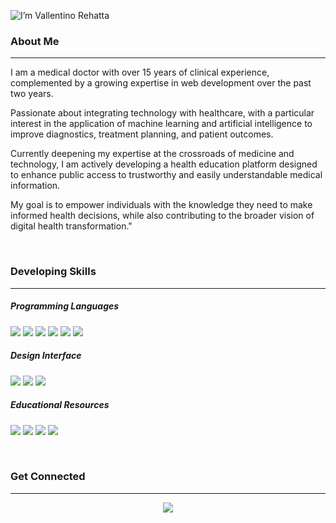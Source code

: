 ![I’m Vallentino Rehatta](https://github.com/user-attachments/assets/50898cf9-33fc-4514-9e76-05c63bfdcf8e)

### About Me
<hr>
I am a medical doctor with over 15 years of clinical experience, complemented by a growing expertise in web development over the past two years. 

Passionate about integrating technology with healthcare, with a particular interest in the application of machine learning and artificial intelligence to improve diagnostics, treatment planning, and patient outcomes. 

Currently deepening my expertise at the crossroads of medicine and technology, I am actively developing a health education platform designed to enhance public access to trustworthy and easily understandable medical information. 

My goal is to empower individuals with the knowledge they need to make informed health decisions, while also contributing to the broader vision of digital health transformation."

<br>

### Developing Skills
<hr>

##### Programming Languages

<img src="https://img.shields.io/badge/HTML5-E34F26?style=for-the-badge&logo=html5&logoColor=white" />  <img src="https://img.shields.io/badge/JavaScript-323330?style=for-the-badge&logo=javascript&logoColor=F7DF1E" />  <img src="https://img.shields.io/badge/CSS3-1572B6?style=for-the-badge&logo=css3&logoColor=white" />  <img src="https://img.shields.io/badge/Node%20js-339933?style=for-the-badge&logo=nodedotjs&logoColor=white" />  <img src="https://img.shields.io/badge/React-20232A?style=for-the-badge&logo=react&logoColor=61DAFB" />  <img src="https://img.shields.io/badge/CSS3-1572B6?style=for-the-badge&logo=css3&logoColor=white" />  

##### Design Interface

<img src="https://img.shields.io/badge/Visual_Studio_Code-0078D4?style=for-the-badge&logo=visual%20studio%20code&logoColor=white" />  <img src="https://img.shields.io/badge/Canva-%2300C4CC.svg?&style=for-the-badge&logo=Canva&logoColor=white" />  <img src="https://img.shields.io/badge/Unsplash-000000?style=for-the-badge&logo=Unsplash&logoColor=white" />

##### Educational Resources

<img src="https://img.shields.io/badge/Codecademy-FFF0E5?style=for-the-badge&logo=codecademy&logoColor=303347" />  <img src="https://img.shields.io/badge/freecodecamp-27273D?style=for-the-badge&logo=freecodecamp&logoColor=white" />  <img src="https://img.shields.io/badge/W3Schools-04AA6D?style=for-the-badge&logo=W3Schools&logoColor=white" />  <img src="https://img.shields.io/badge/Udemy-EC5252?style=for-the-badge&logo=Udemy&logoColor=white" /> 

<br>

### Get Connected
<hr>
<p align="center">
  <a href="https://skillicons.dev">
    <img src="https://skillicons.dev/icons?i=instagram,kubernetes,docker,c,vim" />
  </a>
</p>
